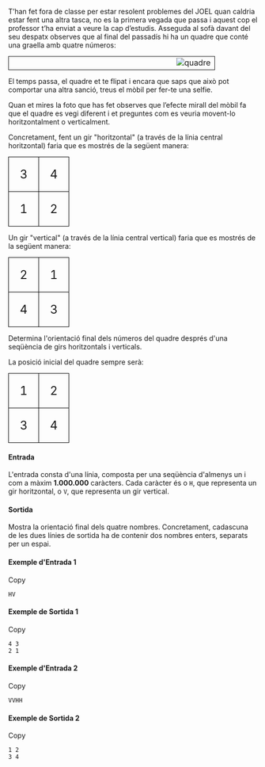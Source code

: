 T’han fet fora de classe per estar resolent problemes del JOEL quan caldria estar fent una altra tasca, no es la primera vegada que passa i aquest cop el professor t’ha enviat a veure la cap d’estudis. Asseguda al sofà davant del seu despatx observes que al final del passadís hi ha un quadre que conté una graella amb quatre números:

<table style="border-collapse: collapse; margin: auto;"><tbody><tr><td style="border: 1px solid; text-align: center; width: 400px;"><img alt="quadre" src="https://www.dropbox.com/scl/fi/v2w4naeok5w3tfnxqf4p4/Flipp.png?rlkey=khzgh8st4dco3c7xmvhyrtu6i&amp;dl=1" style="float: right; vertical-align: top;"></td></tr></tbody></table>

El temps passa, el quadre et te flipat i encara que saps que això pot comportar una altra sanció, treus el mòbil per fer-te una selfie.

Quan et mires la foto que has fet observes que l’efecte mirall del mòbil fa que el quadre es vegi diferent i et preguntes com es veuria movent-lo horitzontalment o verticalment.

Concretament, fent un gir "horitzontal" (a través de la línia central horitzontal) faria que es mostrés de la següent manera:

<table style="border-collapse: collapse; margin: auto;"><tbody><tr><td style="border: 1px solid black; padding: 20px; text-align: center; width: 20px; height: 20px; font-size: 24px;">3</td><td style="border: 1px solid black; padding: 20px; text-align: center; width: 20px; height: 20px; font-size: 24px;">4</td></tr><tr><td style="border: 1px solid black; padding: 20px; text-align: center; width: 20px; height: 20px; font-size: 24px;">1</td><td style="border: 1px solid black; padding: 20px; text-align: center; width: 20px; height: 20px; font-size: 24px;">2</td></tr></tbody></table>

Un gir "vertical" (a través de la línia central vertical) faria que es mostrés de la següent manera:

<table style="border-collapse: collapse; margin: auto;"><tbody><tr><td style="border: 1px solid black; padding: 20px; text-align: center; width: 20px; height: 20px; font-size: 24px;">2</td><td style="border: 1px solid black; padding: 20px; text-align: center; width: 20px; height: 20px; font-size: 24px;">1</td></tr><tr><td style="border: 1px solid black; padding: 20px; text-align: center; width: 20px; height: 20px; font-size: 24px;">4</td><td style="border: 1px solid black; padding: 20px; text-align: center; width: 20px; height: 20px; font-size: 24px;">3</td></tr></tbody></table>

Determina l'orientació final dels números del quadre després d'una seqüència de girs horitzontals i verticals.

La posició inicial del quadre sempre serà:

<table style="border-collapse: collapse; margin: auto;"><tbody><tr><td style="border: 1px solid black; padding: 20px; text-align: center; width: 20px; height: 20px; font-size: 24px;">1</td><td style="border: 1px solid black; padding: 20px; text-align: center; width: 20px; height: 20px; font-size: 24px;">2</td></tr><tr><td style="border: 1px solid black; padding: 20px; text-align: center; width: 20px; height: 20px; font-size: 24px;">3</td><td style="border: 1px solid black; padding: 20px; text-align: center; width: 20px; height: 20px; font-size: 24px;">4</td></tr></tbody></table>

#### Entrada

L'entrada consta d'una línia, composta per una seqüència d'almenys un i com a màxim **1.000.000** caràcters. Cada caràcter és o `H`, que representa un gir horitzontal, o `V`, que representa un gir vertical.

#### Sortida

Mostra la orientació final dels quatre nombres. Concretament, cadascuna de les dues línies de sortida ha de contenir dos nombres enters, separats per un espai.

#### Exemple d'Entrada 1

Copy

```
HV
```

#### Exemple de Sortida 1

Copy

```
4 3
2 1
```

#### Exemple d'Entrada 2

Copy

```
VVHH
```

#### Exemple de Sortida 2

Copy

```
1 2
3 4
```